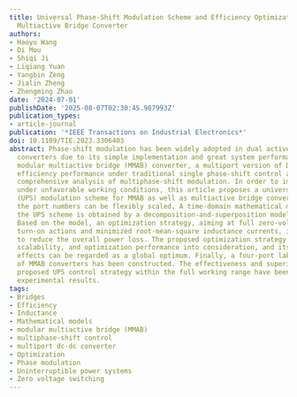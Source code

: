 ```yaml
---
title: Universal Phase-Shift Modulation Scheme and Efficiency Optimization for Modular
  Multiactive Bridge Converter
authors:
- Haoyu Wang
- Di Mou
- Shiqi Ji
- Liqiang Yuan
- Yangbin Zeng
- Jialin Zheng
- Zhengming Zhao
date: '2024-07-01'
publishDate: '2025-08-07T02:30:45.987993Z'
publication_types:
- article-journal
publication: '*IEEE Transactions on Industrial Electronics*'
doi: 10.1109/TIE.2023.3306403
abstract: Phase-shift modulation has been widely adopted in dual active bridge (DAB)
  converters due to its simple implementation and great system performance. However,
  modular multiactive bridge (MMAB) converter, a multiport version of DAB, has poor
  efficiency performance under traditional single phase-shift control and lacks a
  comprehensive analysis of multiphase-shift modulation. In order to improve the efficiency
  under unfavorable working conditions, this article proposes a universal phase-shift
  (UPS) modulation scheme for MMAB as well as multiactive bridge converters where
  the port numbers can be flexibly scaled. A time-domain mathematical model under
  the UPS scheme is obtained by a decomposition-and-superposition modeling method.
  Based on the model, an optimization strategy, aiming at full zero-voltage-switching
  turn-on actions and minimized root-mean-square inductance currents, is proposed
  to reduce the overall power loss. The proposed optimization strategy takes simplicity,
  scalability, and optimization performance into consideration, and its optimization
  effects can be regarded as a global optimum. Finally, a four-port laboratory prototype
  of MMAB converters has been constructed. The effectiveness and superiority of the
  proposed UPS control strategy within the full working range have been verified by
  experimental results.
tags:
- Bridges
- Efficiency
- Inductance
- Mathematical models
- modular multiactive bridge (MMAB)
- multiphase-shift control
- multiport dc-dc converter
- Optimization
- Phase modulation
- Uninterruptible power systems
- Zero voltage switching
---
```

